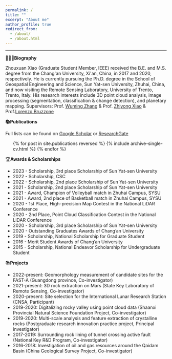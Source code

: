 ```yaml
---
permalink: /
title: ""
excerpt: "About me"
author_profile: true
redirect_from: 
  - /about/
  - /about.html
---
```


________________________________________________________________________________________________________

**🙋🏻‍♂️Biography**

Zhouxuan Xiao (Graduate Student Member, IEEE) received the B.E. and M.S. degree from the Chang'an University, Xi'an, China, in 2017 and 2020, respectively. He is currently pursuing the Ph.D. degree in the School of Geospatial Engineering and Science, Sun Yat-sen University, Zhuhai, China, and now visiting the Remote Sensing Laboratory, University of Trento, Trento, Italy. His research interests include 3D point cloud analysis, image processing (segmentation, classification & change detection), and planetary mapping. 
Supervisors: Prof. [Wuming Zhang](http://sges.sysu.edu.cn/teacher/377) & Prof. [Zhiyong Xiao](https://atmos.sysu.edu.cn/teacher/2342) & Prof.[Lorenzo Bruzzone](https://webapps.unitn.it/du/it/Persona/PER0004714/Curriculum)

**📚Publications**

Full lists can be found on [Google Scholar](https://scholar.google.com/citations?user=EYDXafgAAAAJ) or [ResearchGate](https://www.researchgate.net/profile/Zhouxuan-Xiao)

  <ul>{% for post in site.publications reversed %}
    {% include archive-single-cv.html %}
  {% endfor %}</ul>

🏆**Awards & Scholarships**

* 2023 - Scholarship, 3rd place Scholarship of Sun Yat-sen University
* 2022 - Scholarship, CSC
* 2022 - Scholarship, 2nd place Scholarship of Sun Yat-sen University
* 2021 - Scholarship, 2nd place Scholarship of Sun Yat-sen University
* 2021 - Award, Champion of Volleyball match in Zhuhai Campus, SYSU
* 2021 - Award, 2nd place of Basketball match in Zhuhai Campus, SYSU
* 2020 - 1st Place, High-precision Map Contest in the National LiDAR Conference
* 2020 - 2nd Place, Point Cloud Classification Contest in the National LiDAR Conference
* 2020 - Scholarship, 3rd place Scholarship of Sun Yat-sen University
* 2020 - Outstanding Graduates Awards of Chang’an University
* 2019 - Scholarship, National Scholarship for Graduate Student
* 2016 - Merit Student Awards of Chang’an University
* 2015 - Scholarship, National Endeavor Scholarship for Undergraduate Student


📚**Projects**

* 2022-present: Geomorphology measurement of candidate sites for the FAST-A (Guangdong province, Co-investigator) 
* 2021-present: 3D rock extraction on Mars (State Key Laboratory of Remote Sensing, Co-investigator) 
* 2020-present: Site selection for the International Lunar Research Station (CNSA, Participant) 
* 2019-2020: Digitalizing rocky valley using point cloud data (Shaanxi Provincial Natural Science Foundation Project, Co-investigator) 
* 2019-2020: Multi-scale analysis and feature extraction of crystalline rocks (Postgraduate research innovation practice project, Principal investigator)  
* 2017-2019: Surrounding rock lining of tunnel crossing active fault (National Key R&D Program, Co-investigator)
* 2016-2018: Investigation of oil and gas resources around the Qaidam Basin (China Geological Survey Project, Co-investigator)